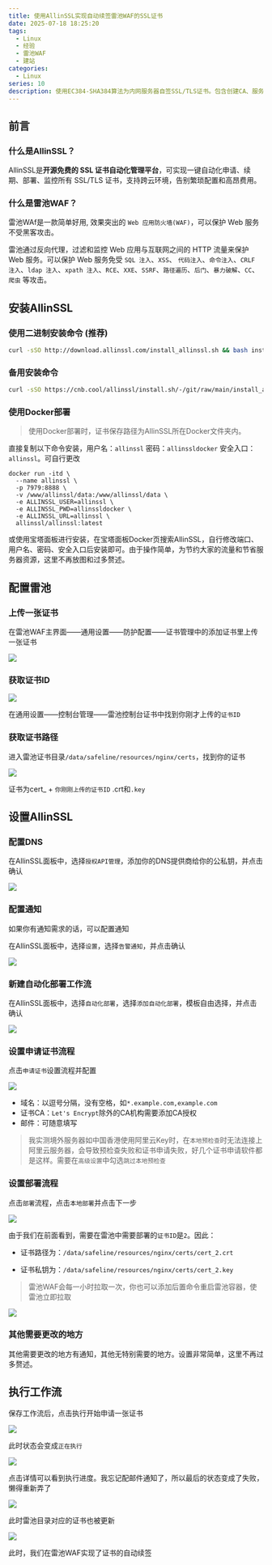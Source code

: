 ```yaml
---
title: 使用AllinSSL实现自动续签雷池WAF的SSL证书
date: 2025-07-18 18:25:20
tags:
  - Linux
  - 经验
  - 雷池WAF
  - 建站
categories:
  - Linux
series: 10
description: 使用EC384-SHA384算法为内网服务器自签SSL/TLS证书。包含创建CA、服务器密钥和证书的完整步骤，支持多域名/IP配置。
---
```


## 前言

### 什么是AllinSSL？

AllinSSL是**开源免费的 SSL 证书自动化管理平台**，可实现一键自动化申请、续期、部署、监控所有 SSL/TLS 证书，支持跨云环境，告别繁琐配置和高昂费用。

### 什么是雷池WAF？

雷池WAf是一款简单好用, 效果突出的 `Web 应用防火墙(WAF)`，可以保护 Web 服务不受黑客攻击。

雷池通过反向代理，过滤和监控 Web 应用与互联网之间的 HTTP 流量来保护 Web 服务。可以保护 Web 服务免受 `SQL 注入`、`XSS`、 `代码注入`、`命令注入`、`CRLF 注入`、`ldap 注入`、`xpath 注入`、`RCE`、`XXE`、`SSRF`、`路径遍历`、`后门`、`暴力破解`、`CC`、`爬虫` 等攻击。

## 安装AllinSSL

### 使用二进制安装命令 (推荐)

```bash
curl -sSO http://download.allinssl.com/install_allinssl.sh && bash install_allinssl.sh allinssl
```

### 备用安装命令

```bash
curl -sSO https://cnb.cool/allinssl/install.sh/-/git/raw/main/install_allinssl.sh && 
```

### 使用Docker部署

> 使用Docker部署时，证书保存路径为AllinSSL所在Docker文件夹内。

直接复制以下命令安装，用户名：`allinssl` 密码：`allinssldocker` 安全入口：`allinssl`。可自行更改

```
docker run -itd \
  --name allinssl \
  -p 7979:8888 \
  -v /www/allinssl/data:/www/allinssl/data \
  -e ALLINSSL_USER=allinssl \
  -e ALLINSSL_PWD=allinssldocker \
  -e ALLINSSL_URL=allinssl \
  allinssl/allinssl:latest
```

或使用宝塔面板进行安装，在宝塔面板Docker页搜索AllinSSL，自行修改端口、用户名、密码、安全入口后安装即可。由于操作简单，为节约大家的流量和节省服务器资源，这里不再放图和过多赘述。

## 配置雷池

### 上传一张证书

在雷池WAF主界面——通用设置——防护配置——证书管理中的添加证书里上传一张证书

![](/img/post/10/1.png)

### 获取证书ID

![](/img/post/10/2.png)

在通用设置——控制台管理——雷池控制台证书中找到你刚才上传的`证书ID`

### 获取证书路径

进入雷池证书目录`/data/safeline/resources/nginx/certs`，找到你的证书

![](/img/post/10/3.png)

证书为cert_ + `你刚刚上传的证书ID` .crt和`.key`

## 设置AllinSSL

### 配置DNS

在AllinSSL面板中，选择`授权API管理`，添加你的DNS提供商给你的公私钥，并点击确认

![](/img/post/10/4.png)

### 配置通知

如果你有通知需求的话，可以配置通知

在AllinSSL面板中，选择`设置`，选择`告警通知`，并点击确认

![](/img/post/10/5.png)

### 新建自动化部署工作流

在AllinSSL面板中，选择`自动化部署`，选择`添加自动化部署`，模板自由选择，并点击确认

![](/img/post/10/6.png)

### 设置申请证书流程

点击`申请证书`设置流程并配置

![](/img/post/10/7.png)

- 域名：以逗号分隔，没有空格，如`*.example.com,example.com`
- 证书CA：`Let's Encrypt`除外的CA机构需要添加CA授权
- 邮件：可随意填写

> 我实测境外服务器如中国香港使用阿里云Key时，在`本地预检查`时无法连接上阿里云服务器，会导致预检查失败和证书申请失败，好几个证书申请软件都是这样。需要在`高级设置`中勾选`跳过本地预检查`

### 设置部署流程

点击`部署`流程，点击`本地部署`并点击下一步

![](/img/post/10/8.png)

由于我们在前面看到，需要在雷池中需要部署的`证书ID`是`2`。因此：

- 证书路径为：`/data/safeline/resources/nginx/certs/cert_2.crt`

- 证书私钥为：`/data/safeline/resources/nginx/certs/cert_2.key`

> 雷池WAF会每一小时拉取一次，你也可以添加后置命令重启雷池容器，使雷池立即拉取

![](/img/post/10/9.png)

### 其他需要更改的地方

其他需要更改的地方有通知，其他无特别需要的地方。设置非常简单，这里不再过多赘述。

## 执行工作流

保存工作流后，点击执行开始申请一张证书

![](/img/post/10/10.png)

此时状态会变成`正在执行`

![](/img/post/10/11.png)

点击详情可以看到执行进度。我忘记配邮件通知了，所以最后的状态变成了失败，懒得重新弄了

![](/img/post/10/12.png)

此时雷池目录对应的证书也被更新

![](/img/post/10/13.png)

此时，我们在雷池WAF实现了证书的自动续签